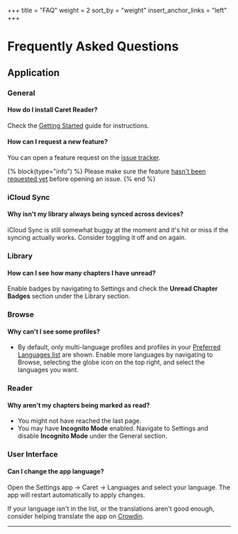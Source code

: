 +++
title = "FAQ"
weight = 2
sort_by = "weight"
insert_anchor_links = "left"
+++
# Frequently Asked Questions

## Application
### General
#### How do I install Caret Reader?
Check the [Getting Started](/help/guides/getting-started) guide for instructions.

#### How can I request a new feature?
You can open a feature request on the [issue tracker](https://github.com/CaretReader/CaretApp/issues).

{% block(type="info") %}
Please make sure the feature [hasn't been requested yet](https://github.com/CaretReader/CaretApp/issues?q=is%3Aopen+is%3Aissue+label%3Aenhancement) before opening an issue.
{% end %}

### iCloud Sync
#### Why isn't my library always being synced across devices?
iCloud Sync is still somewhat buggy at the moment and it's hit or miss if the syncing actually works. Consider toggling it off and on again.

### Library
#### How can I see how many chapters I have unread?
Enable badges by navigating to Settings and check the **Unread Chapter Badges** section under the Library section.

### Browse
#### Why can't I see some profiles?
- By default, only multi-language profiles and profiles in your [Preferred Languages list](https://osxdaily.com/2021/07/01/set-preferred-language-change-region-iphone-ipad/#:~:text=Head%20over%20to%20%E2%80%9CSettings%E2%80%9D%20from,default%20language%20for%20your%20iPhone.) are shown. Enable more languages by navigating to Browse, selecting the globe icon on the top right, and select the languages you want.

### Reader
#### Why aren't my chapters being marked as read?
- You might not have reached the last page.
- You may have **Incognito Mode** enabled. Navigate to Settings and disable **Incognito Mode** under the General section.

### User Interface
#### Can I change the app language?
Open the Settings app → Caret → Languages and select your language. The app will restart automatically to apply changes.

If your language isn't in the list, or the translations aren't good enough, consider helping translate the app on [Crowdin](https://crowdin.com/project/caret).

---
<!--
## Sources
### General
#### What are some recommended sources? Which source is the best? Where do I read manga X?
Caret Reader does not endorse or recommend any manga sources, and users are encouraged to spend some time trying out a few sources themselves and find out what works best for them. 

{% block(type="info") %}
Caret Reader does not host any content, nor is Caret Reader responsible for any sources that are slow, down, missing chapters, or have subpar image quality.
{% end %}

#### Is source X down?
Please check the actual source's website.
-->
